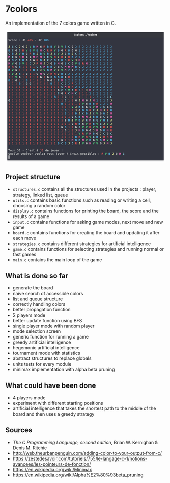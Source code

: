 # 7colors
An implementation of the 7 colors game written in C.

![Preview](preview.png)

## Project structure
* `structures.c` contains all the structures used in the projects : player, strategy, linked list, queue
* `utils.c` contains basic functions such as reading or writing a cell, choosing a random color
* `display.c` contains functions for printing the board, the score and the results of a game
* `input.c` contains functions for asking game modes, next move and new game
* `board.c` contains functions for creating the board and updating it after each move
* `strategies.c` contains different strategies for artificial intelligence
* `game.c` contains functions for selecting strategies and running normal or fast games
* `main.c` contains the main loop of the game

## What is done so far
* generate the board
* naive search of accessible colors
* list and queue structure
* correctly handling colors
* better propagation function
* 2 players mode
* better update function using BFS
* single player mode with random player
* mode selection screen
* generic function for running a game
* greedy artificial intelligence
* hegemonic artificial intelligence
* tournament mode with statistics
* abstract structures to replace globals
* units tests for every module
* minimax implementation with alpha beta pruning

## What could have been done
* 4 players mode
* experiment with different starting positions
* artificial intelligence that takes the shortest path to the middle of the board and then uses a greedy strategy

## Sources
* _The C Programming Language, second edition_, Brian W. Kernighan & Denis M. Ritchie
* http://web.theurbanpenguin.com/adding-color-to-your-output-from-c/
* https://zestedesavoir.com/tutoriels/755/le-langage-c-1/notions-avancees/les-pointeurs-de-fonction/
* https://en.wikipedia.org/wiki/Minimax
* https://en.wikipedia.org/wiki/Alpha%E2%80%93beta_pruning
